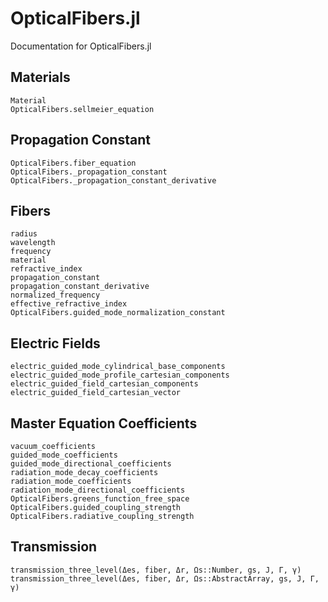 # OpticalFibers.jl

Documentation for OpticalFibers.jl

## Materials
```@docs
Material
OpticalFibers.sellmeier_equation
```

## Propagation Constant
```@docs
OpticalFibers.fiber_equation
OpticalFibers._propagation_constant
OpticalFibers._propagation_constant_derivative
```

## Fibers
```@docs
radius
wavelength
frequency
material
refractive_index
propagation_constant
propagation_constant_derivative
normalized_frequency
effective_refractive_index
OpticalFibers.guided_mode_normalization_constant
```

## Electric Fields
```@docs
electric_guided_mode_cylindrical_base_components
electric_guided_mode_profile_cartesian_components
electric_guided_field_cartesian_components
electric_guided_field_cartesian_vector
```

## Master Equation Coefficients
```@docs
vacuum_coefficients
guided_mode_coefficients
guided_mode_directional_coefficients
radiation_mode_decay_coefficients
radiation_mode_coefficients
radiation_mode_directional_coefficients
OpticalFibers.greens_function_free_space
OpticalFibers.guided_coupling_strength
OpticalFibers.radiative_coupling_strength
```

## Transmission
```@docs
transmission_three_level(Δes, fiber, Δr, Ωs::Number, gs, J, Γ, γ)
transmission_three_level(Δes, fiber, Δr, Ωs::AbstractArray, gs, J, Γ, γ)
```
